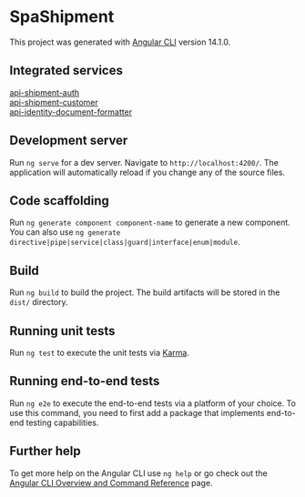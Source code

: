 # SpaShipment

This project was generated with [Angular CLI](https://github.com/angular/angular-cli) version 14.1.0.

## Integrated services

[api-shipment-auth](https://github.com/gustavolps1/api-shipment-auth)\
[api-shipment-customer](https://github.com/gustavolps1/api-shipment-customer)\
[api-identity-document-formatter](https://github.com/gustavolps1/api-identity-document-formatter)

## Development server

Run `ng serve` for a dev server. Navigate to `http://localhost:4200/`. The application will automatically reload if you change any of the source files.

## Code scaffolding

Run `ng generate component component-name` to generate a new component. You can also use `ng generate directive|pipe|service|class|guard|interface|enum|module`.

## Build

Run `ng build` to build the project. The build artifacts will be stored in the `dist/` directory.

## Running unit tests

Run `ng test` to execute the unit tests via [Karma](https://karma-runner.github.io).

## Running end-to-end tests

Run `ng e2e` to execute the end-to-end tests via a platform of your choice. To use this command, you need to first add a package that implements end-to-end testing capabilities.

## Further help

To get more help on the Angular CLI use `ng help` or go check out the [Angular CLI Overview and Command Reference](https://angular.io/cli) page.
